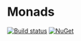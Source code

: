 # Monads

[![Build status](https://ci.appveyor.com/api/projects/status/m8b09wmv0p7f33h7?svg=true)](https://ci.appveyor.com/project/kogoia/monads)
[![NuGet](https://img.shields.io/nuget/dt/Qweex.Monads.svg)](https://www.nuget.org/packages/Qweex.Monads)
